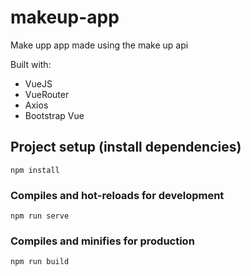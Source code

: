 # makeup-app

Make upp app made using the make up api

Built with:
 - VueJS
 - VueRouter
 - Axios
 - Bootstrap Vue

## Project setup (install dependencies)
```
npm install
```

### Compiles and hot-reloads for development
```
npm run serve
```

### Compiles and minifies for production
```
npm run build
```
